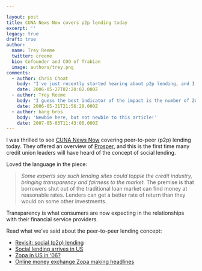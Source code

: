 ```yaml
---

layout: post
title: CUNA News Now covers p2p lending today
excerpt: ''
legacy: true
draft: true
author:
  name: Trey Reeme
  twitter: creeme
  bio: Cofounder and COO of Trabian
  image: authors/trey.png
comments:
  - author: Chris Choat
    body: "I've just recently started hearing about p2p lending, and I believe that it is something to be watched.  I have heard that these types of sites have been very successful in Euorpe, and it will be interesting to see just how quickly the concept catches on in the states.  Does anyone know how the European credit union movement has been impacted, or is too early to say?  Will it topple the credit union movement?  Well, I would hope not, but it is another example why complacency just can't be in the credit union vocabulary."
    date: 2006-05-27T02:20:02.000Z
  - author: Trey Reeme
    body: "I guess the best indicator of the impact is the number of Zopa users in the UK after year one:\n\n72,000 - according to a very recent (May 23) Forrester study called \"Zopa Shows That P2P Lending Can Work.\":http://www.forrester.com/Research/Document/Excerpt/0,7211,39512,00.html (I wish that report wasn't $249.00 and only 6 pages long.  Oh well.)\n\nI don't think it's going to topple credit unions or the traditional banking industry, but I don't think it should be ignored either. \n\nI see it as being an opportunity - peer to peer lending is the credit union model, after all.  They've made it very relevant and had success in a part of the market that credit unions can't hardly reach: young adults."
    date: 2006-05-31T21:56:20.000Z
  - author: bang bros
    body: 'Newbie here, but not newbie to this article!'
    date: 2007-05-03T11:43:00.000Z
---
```


<p>I was thrilled to see <a href="http://www.cuna.org/newsnow/06/system052406-9.html?ref=hed"><span class="caps">CUNA</span> News Now</a> covering peer-to-peer (p2p) lending today.  They offered an overview of <a href="http://www.prosper.com">Prosper</a>, and this is the first time many credit union leaders will have heard of the concept of social lending.</p>
<p>Loved the language in the piece:</p>
<blockquote>
<p><em>Some experts say such lending sites could topple the credit industry, bringing transparency and fairness to the market.</em> The premise is that borrowers shut out of the traditional loan market can find money at reasonable rates. Lenders can get a better rate of return than they would on some other investments.</p>
</blockquote>
<p>Transparency is what consumers are now expecting in the relationships with their financial service providers.</p>
<p>Read what we&#8217;ve said about the peer-to-peer lending concept:</p>
<ul>
<li><a href="http://opensourcecu.com/articles/2006/04/14/revisit-social-p2p-lending">Revisit: social (p2p) lending</a></li>
<li><a href="http://opensourcecu.com/articles/2006/02/06/social-lending-arrives-in-us">Social lending arrives in US</a></li>
<li><a href="http://opensourcecu.com/articles/2006/01/18/zopa-in-us-in-06">Zopa in US in &#8216;06?</a></li>
<li><a href="http://opensourcecu.com/articles/2005/08/16/online-money-exchange-zopa-making-headlines">Online money exchange Zopa making headlines</a></li>
</ul>

